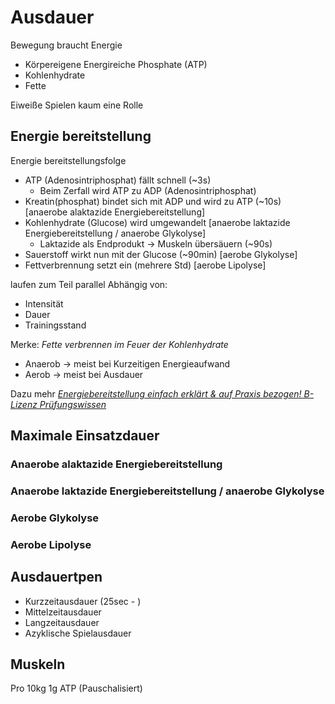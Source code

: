 # Ausdauer

Bewegung braucht Energie

- Körpereigene Energireiche Phosphate (ATP)
- Kohlenhydrate
- Fette

Eiweiße Spielen kaum eine Rolle

## Energie bereitstellung

Energie bereitstellungsfolge

- ATP (Adenosintriphosphat) fällt schnell (~3s)
  - Beim Zerfall wird ATP zu ADP (Adenosintriphosphat)
- Kreatin(phosphat) bindet sich mit ADP und wird zu ATP (~10s) [anaerobe alaktazide Energiebereitstellung]
- Kohlenhydrate (Glucose) wird umgewandelt [anaerobe laktazide Energiebereitstellung / anaerobe Glykolyse]
  - Laktazide als Endprodukt -> Muskeln übersäuern (~90s)
- Sauerstoff wirkt nun mit der Glucose (~90min) [aerobe Glykolyse]
- Fettverbrennung setzt ein (mehrere Std) [aerobe Lipolyse]

laufen zum Teil parallel
Abhängig von:

- Intensität
- Dauer
- Trainingsstand

Merke: *Fette verbrennen im Feuer der Kohlenhydrate*

- Anaerob -> meist bei Kurzeitigen Energieaufwand
- Aerob -> meist bei Ausdauer

Dazu  mehr [*Energiebereitstellung einfach erklärt & auf Praxis bezogen! B-Lizenz Prüfungswissen*](https://www.youtube.com/watch?v=NvMHmN83pi0)

## Maximale Einsatzdauer

### Anaerobe alaktazide Energiebereitstellung

### Anaerobe laktazide Energiebereitstellung / anaerobe Glykolyse

### Aerobe Glykolyse

### Aerobe Lipolyse

## Ausdauertpen

- Kurzzeitausdauer (25sec - )
- Mittelzeitausdauer
- Langzeitausdauer
- Azyklische Spielausdauer

## Muskeln

Pro 10kg 1g ATP (Pauschalisiert)
